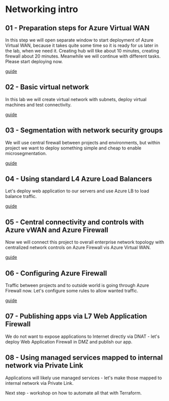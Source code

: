 # Networking intro

## 01 - Preparation steps for Azure Virtual WAN
In this step we will open separate window to start deployment of Azure Virtual WAN, because it takes quite some time so it is ready for us later in the lab, when we need it. Creating hub will tike about 10 minutes, creating firewall about 20 minutes. Meanwhile we will continue with different tasks. Please start deploying now.

[guide](docs/01-vWanPreparation.md)

## 02 - Basic virtual network
In this lab we will create virtual network with subnets, deploy virtual machines and test connectivity.

[guide](docs/02-basicVirtualNetwork.md)

## 03 - Segmentation with network security groups
We will use central firewall between projects and environments, but within project we want to deploy something simple and cheap to enable microsegmentation.

[guide](docs/03-NSGs.md)

## 04 - Using standard L4 Azure Load Balancers
Let's deploy web application to our servers and use Azure LB to load balance traffic.

[guide](docs/04-loadBalancer.md)

## 05 - Central connectivity and controls with Azure vWAN and Azure Firewall
Now we will connect this project to overall enterprise network topology with centralized network controls on Azure Firewall vis Azure Virtual WAN.

[guide](docs/05-vWanSecuredHub.md)

## 06 - Configuring Azure Firewall
Traffic between projects and to outside world is going through Azure Firewall now. Let's configure some rules to allow wanted traffic.

[guide](docs/06-AzureFirewall.md)

## 07 - Publishing apps via L7 Web Application Firewall
We do not want to expose applications to Internet directly via DNAT - let's deploy Web Application Firewall in DMZ and publish our app.

## 08 - Using managed services mapped to internal network via Private Link
Applications will likely use managed services - let's make those mapped to internal network via Private Link.


Next step - workshop on how to automate all that with Terraform.